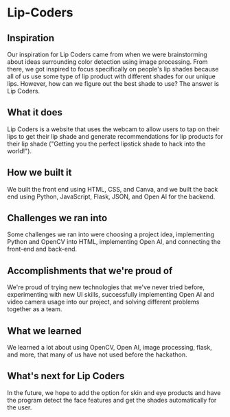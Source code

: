 # Lip-Coders

## Inspiration
Our inspiration for Lip Coders came from when we were brainstorming about ideas surrounding color detection using image processing. From there, we got inspired to focus specifically on people's lip shades because all of us use some type of lip product with different shades for our unique lips. However, how can we figure out the best shade to use? The answer is Lip Coders.

## What it does
Lip Coders is a website that uses the webcam to allow users to tap on their lips to get their lip shade and generate recommendations for lip products for their lip shade ("Getting you the perfect lipstick shade to hack into the world!"). 

## How we built it
We built the front end using HTML, CSS, and Canva, and we built the back end using Python, JavaScript, Flask, JSON, and Open AI for the backend.

## Challenges we ran into
Some challenges we ran into were choosing a project idea, implementing Python and OpenCV into HTML, implementing Open AI, and connecting the front-end and back-end.

## Accomplishments that we're proud of
We're proud of trying new technologies that we've never tried before, experimenting with new UI skills, successfully implementing Open AI and video camera usage into our project, and solving different problems together as a team.

## What we learned
We learned a lot about using OpenCV, Open AI, image processing, flask, and more, that many of us have not used before the hackathon. 

## What's next for Lip Coders
In the future, we hope to add the option for skin and eye products and have the program detect the face features and get the shades automatically for the user. 
